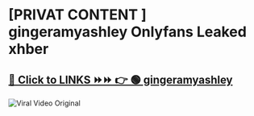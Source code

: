 
 # [PRIVAT CONTENT ] gingeramyashley Onlyfans Leaked xhber

## <h2><a href="https://clipsfans.com/gingeramyashley&ref=git">🔗 Click to LINKS ⏩⏩ 👉 🟢 gingeramyashley </a></h2>

<a href="https://clipsfans.com/gingeramyashley&ref=git" rel="nofollow" data-target="animated-image.originalLink"><img src="https://i.ibb.co.com/xMMVF88/686577567.gif" alt="Viral Video Original" style="max-width: 100%; display: inline-block;" data-target="animated-image.originalImage"></a>

